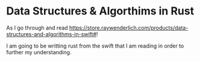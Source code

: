 # Data Structures & Algorthims in Rust

As I go through and read https://store.raywenderlich.com/products/data-structures-and-algorithms-in-swift#!

I am going to be writting rust from the swift that I am reading in order to further my understanding.